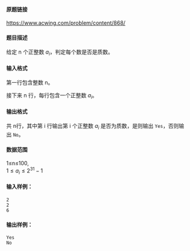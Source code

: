 #### 原题链接
https://www.acwing.com/problem/content/868/

#### 题目描述
给定 n 个正整数 $a_i$，判定每个数是否是质数。

#### 输入格式

第一行包含整数 n。

接下来 n 行，每行包含一个正整数 $a_i$。

#### 输出格式

共 n行，其中第 i 行输出第 i 个正整数 $a_i$ 是否为质数，是则输出 `Yes`，否则输出 `No`。

#### 数据范围

1≤n≤100,  
$1≤a_i≤2^{31}−1$

#### 输入样例：

```
2
2
6
```

#### 输出样例：

```
Yes
No
```